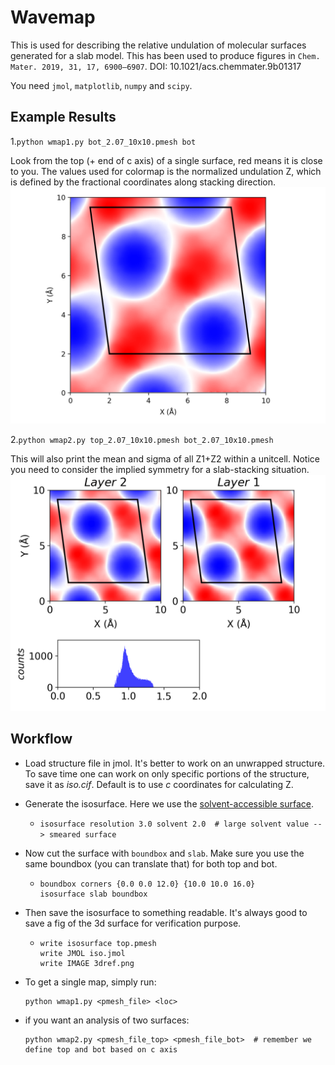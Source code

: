 # Wavemap

This is used for describing the relative undulation of 
molecular surfaces generated for a slab model.
This has been used to produce figures in
`Chem. Mater. 2019, 31, 17, 6900–6907`.
DOI: 10.1021/acs.chemmater.9b01317

You need `jmol`, `matplotlib`,
`numpy` and `scipy`.

## Example Results
1.`python wmap1.py bot_2.07_10x10.pmesh bot`

Look from the top (+ end of c axis) of a single surface, 
red means it is close to you. The values used for colormap is the normalized
undulation Z, which is defined by the fractional coordinates along stacking 
direction.
![Single Colormap](./example/wmap1.png)

2.`python wmap2.py top_2.07_10x10.pmesh bot_2.07_10x10.pmesh`

This will also print the mean and sigma of all Z1+Z2 within a unitcell.
Notice you need to consider the implied symmetry for a slab-stacking situation.
![Look at Interface](./example/wmap2.png)

## Workflow

- Load structure file in jmol. 
It's better to work on an unwrapped structure. 
To save time one can work on only specific portions of the structure, 
save it as *iso.cif*. Default is to use *c* coordinates for calculating Z.

- Generate the isosurface. Here we use the [solvent-accessible surface](http://jmol.sourceforge.net/docs/surface/). 
    - `isosurface resolution 3.0 solvent 2.0  # large solvent value --> smeared surface`

- Now cut the surface with `boundbox` and `slab`. 
Make sure you use the same boundbox (you can translate that) for both top and bot.

    - ```
      boundbox corners {0.0 0.0 12.0} {10.0 10.0 16.0}
      isosurface slab boundbox
      ```

- Then save the isosurface to something readable. It's always good to save a fig of the 3d surface for verification purpose.

    - ```
      write isosurface top.pmesh
      write JMOL iso.jmol
      write IMAGE 3dref.png
      ```
- To get a single map, simply run:
    ```
    python wmap1.py <pmesh_file> <loc>
    ```
- if you want an analysis of two surfaces:
    ```
    python wmap2.py <pmesh_file_top> <pmesh_file_bot>  # remember we define top and bot based on c axis
    ```
        


